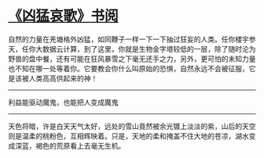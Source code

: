 # [《凶猛哀歌》书阅](https://github.com/platojobs/SFLOG/issues/75)

自然的力量在羌塘格外凶猛，如同鞭子一样一下一下抽过狂妄的人类。任你楼宇参天，任你大数据云计算，到了这里，你就是生物金字塔较低的一层，除了随时沦为野兽的盘中餐，还有可能在狂风暴雪之下毫无还手之力，另外，更可怕的未知力量也不知在哪一处等着你。它要教会你什么叫原始的恐惧，自然永远不会被征服，它是该被人类高高供起来的神！

---

利益能驱动魔鬼，也能把人变成魔鬼

---

天色将暗，许是白天天气太好，远处的雪山竟然被余光镀上淡淡的紫，山后的天空则是温柔的桃粉色，互相辉映着。只是，天地的柔和掩盖不住大地的苍凉，湖水变成深蓝，褐色的荒原看上去毫无生机。